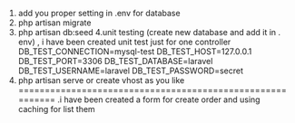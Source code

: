 1. add you proper setting in .env for database 
2. php artisan migrate
3. php artisan db:seed
4.unit testing (create new database and add it in . env) , i have been created unit test just for one controller 
DB_TEST_CONNECTION=mysql-test
DB_TEST_HOST=127.0.0.1
DB_TEST_PORT=3306
DB_TEST_DATABASE=laravel
DB_TEST_USERNAME=laravel
DB_TEST_PASSWORD=secret
5. php artisan serve or create vhost as you like
==========================================================
.i have been created a form for create order and using caching for list them
